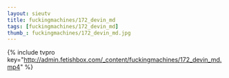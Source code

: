 ```yaml
--- 
layout: sieutv
title: fuckingmachines/172_devin_md
tags: [fuckingmachines/172_devin_md]
thumb_: fuckingmachines/172_devin_md.jpg
---
```

{% include tvpro key="http://admin.fetishbox.com/_content/fuckingmachines/172_devin_md.mp4" %} 
